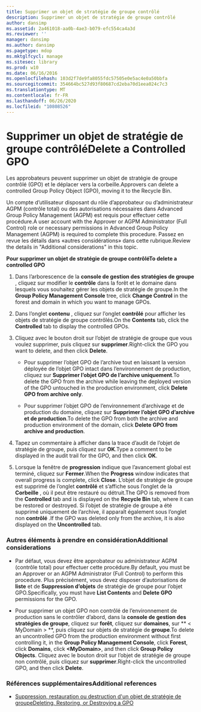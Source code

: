 ```yaml
---
title: Supprimer un objet de stratégie de groupe contrôlé
description: Supprimer un objet de stratégie de groupe contrôlé
author: dansimp
ms.assetid: 2a461018-aa0b-4ae3-b079-efc554ca4a3d
ms.reviewer: ''
manager: dansimp
ms.author: dansimp
ms.pagetype: mdop
ms.mktglfcycl: manage
ms.sitesec: library
ms.prod: w10
ms.date: 06/16/2016
ms.openlocfilehash: 103d2f7de9fa8055fdc57505e0e5ac4e0a50bbfa
ms.sourcegitcommit: 354664bc527d93f80687cd2eba70d1eea024c7c3
ms.translationtype: MT
ms.contentlocale: fr-FR
ms.lasthandoff: 06/26/2020
ms.locfileid: "10808526"
---
```

# <span data-ttu-id="1cda1-103">Supprimer un objet de stratégie de groupe contrôlé</span><span class="sxs-lookup"><span data-stu-id="1cda1-103">Delete a Controlled GPO</span></span>


<span data-ttu-id="1cda1-104">Les approbateurs peuvent supprimer un objet de stratégie de groupe contrôlé (GPO) et le déplacer vers la corbeille.</span><span class="sxs-lookup"><span data-stu-id="1cda1-104">Approvers can delete a controlled Group Policy Object (GPO), moving it to the Recycle Bin.</span></span>

<span data-ttu-id="1cda1-105">Un compte d’utilisateur disposant du rôle d’approbateur ou d’administrateur AGPM (contrôle total) ou des autorisations nécessaires dans Advanced Group Policy Management (AGPM) est requis pour effectuer cette procédure.</span><span class="sxs-lookup"><span data-stu-id="1cda1-105">A user account with the Approver or AGPM Administrator (Full Control) role or necessary permissions in Advanced Group Policy Management (AGPM) is required to complete this procedure.</span></span> <span data-ttu-id="1cda1-106">Passez en revue les détails dans «autres considérations» dans cette rubrique.</span><span class="sxs-lookup"><span data-stu-id="1cda1-106">Review the details in "Additional considerations" in this topic.</span></span>

**<span data-ttu-id="1cda1-107">Pour supprimer un objet de stratégie de groupe contrôlé</span><span class="sxs-lookup"><span data-stu-id="1cda1-107">To delete a controlled GPO</span></span>**

1.  <span data-ttu-id="1cda1-108">Dans l’arborescence de la **console de gestion des stratégies de groupe** , cliquez sur modifier le **contrôle** dans la forêt et le domaine dans lesquels vous souhaitez gérer les objets de stratégie de groupe.</span><span class="sxs-lookup"><span data-stu-id="1cda1-108">In the **Group Policy Management Console** tree, click **Change Control** in the forest and domain in which you want to manage GPOs.</span></span>

2.  <span data-ttu-id="1cda1-109">Dans l’onglet **contenu** , cliquez sur l’onglet **contrôlé** pour afficher les objets de stratégie de groupe contrôlés.</span><span class="sxs-lookup"><span data-stu-id="1cda1-109">On the **Contents** tab, click the **Controlled** tab to display the controlled GPOs.</span></span>

3.  <span data-ttu-id="1cda1-110">Cliquez avec le bouton droit sur l’objet de stratégie de groupe que vous voulez supprimer, puis cliquez sur **supprimer**.</span><span class="sxs-lookup"><span data-stu-id="1cda1-110">Right-click the GPO you want to delete, and then click **Delete**.</span></span>

    -   <span data-ttu-id="1cda1-111">Pour supprimer l’objet GPO de l’archive tout en laissant la version déployée de l’objet GPO intact dans l’environnement de production, cliquez sur **Supprimer l’objet GPO de l’archive uniquement**.</span><span class="sxs-lookup"><span data-stu-id="1cda1-111">To delete the GPO from the archive while leaving the deployed version of the GPO untouched in the production environment, click **Delete GPO from archive only**.</span></span>

    -   <span data-ttu-id="1cda1-112">Pour supprimer l’objet GPO de l’environnement d’archivage et de production du domaine, cliquez sur **Supprimer l’objet GPO d’archive et de production**.</span><span class="sxs-lookup"><span data-stu-id="1cda1-112">To delete the GPO from both the archive and production environment of the domain, click **Delete GPO from archive and production**.</span></span>

4.  <span data-ttu-id="1cda1-113">Tapez un commentaire à afficher dans la trace d’audit de l’objet de stratégie de groupe, puis cliquez sur **OK**.</span><span class="sxs-lookup"><span data-stu-id="1cda1-113">Type a comment to be displayed in the audit trail for the GPO, and then click **OK**.</span></span>

5.  <span data-ttu-id="1cda1-114">Lorsque la fenêtre de **progression** indique que l’avancement global est terminé, cliquez sur **Fermer**.</span><span class="sxs-lookup"><span data-stu-id="1cda1-114">When the **Progress** window indicates that overall progress is complete, click **Close**.</span></span> <span data-ttu-id="1cda1-115">L’objet de stratégie de groupe est supprimé de l’onglet **contrôlé** et s’affiche sous l’onglet de la **Corbeille** , où il peut être restauré ou détruit.</span><span class="sxs-lookup"><span data-stu-id="1cda1-115">The GPO is removed from the **Controlled** tab and is displayed on the **Recycle Bin** tab, where it can be restored or destroyed.</span></span> <span data-ttu-id="1cda1-116">Si l’objet de stratégie de groupe a été supprimé uniquement de l’archive, il apparaît également sous l’onglet non **contrôlé** .</span><span class="sxs-lookup"><span data-stu-id="1cda1-116">If the GPO was deleted only from the archive, it is also displayed on the **Uncontrolled** tab.</span></span>

### <span data-ttu-id="1cda1-117">Autres éléments à prendre en considération</span><span class="sxs-lookup"><span data-stu-id="1cda1-117">Additional considerations</span></span>

-   <span data-ttu-id="1cda1-118">Par défaut, vous devez être approbateur ou administrateur AGPM (contrôle total) pour effectuer cette procédure.</span><span class="sxs-lookup"><span data-stu-id="1cda1-118">By default, you must be an Approver or an AGPM Administrator (Full Control) to perform this procedure.</span></span> <span data-ttu-id="1cda1-119">Plus précisément, vous devez disposer d’autorisations de **liste** et de **Suppression d’objets** de stratégie de groupe pour l’objet GPO.</span><span class="sxs-lookup"><span data-stu-id="1cda1-119">Specifically, you must have **List Contents** and **Delete GPO** permissions for the GPO.</span></span>

-   <span data-ttu-id="1cda1-120">Pour supprimer un objet GPO non contrôlé de l’environnement de production sans le contrôler d’abord, dans la **console de gestion des stratégies de groupe**, cliquez sur **forêt**, cliquez sur **domaines**, sur \*\* &lt; MyDomain &gt; \*\*, puis cliquez sur objets de stratégie de **groupe**.</span><span class="sxs-lookup"><span data-stu-id="1cda1-120">To delete an uncontrolled GPO from the production environment without first controlling it, in the **Group Policy Management Console**, click **Forest**, click **Domains**, click **&lt;MyDomain&gt;**, and then click **Group Policy Objects**.</span></span> <span data-ttu-id="1cda1-121">Cliquez avec le bouton droit sur l’objet de stratégie de groupe non contrôlé, puis cliquez sur **supprimer**.</span><span class="sxs-lookup"><span data-stu-id="1cda1-121">Right-click the uncontrolled GPO, and then click **Delete**.</span></span>

### <span data-ttu-id="1cda1-122">Références supplémentaires</span><span class="sxs-lookup"><span data-stu-id="1cda1-122">Additional references</span></span>

-   [<span data-ttu-id="1cda1-123">Suppression, restauration ou destruction d'un objet de stratégie de groupe</span><span class="sxs-lookup"><span data-stu-id="1cda1-123">Deleting, Restoring, or Destroying a GPO</span></span>](deleting-restoring-or-destroying-a-gpo-agpm40.md)

 

 





